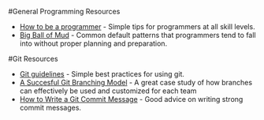 #General Programming Resources

* [How to be a programmer](https://github.com/braydie/HowToBeAProgrammer/blob/master/README.md) - Simple tips for programmers at all skill levels.
* [Big Ball of Mud](http://www.laputan.org/mud/) - Common default patterns that programmers tend to fall into without proper planning and preparation.

#Git Resources
* [Git guidelines](https://wiki.duraspace.org/display/FCREPO/Git+Guidelines+and+Best+Practices) - Simple best practices for using git.
* [A Succesful Git Branching Model](https://nvie.com/posts/a-successful-git-branching-model/) - A great case study of how branches can effectively be used and customized for each team
* [How to Write a Git Commit Message](https://chris.beams.io/posts/git-commit/) - Good advice on writing strong commit messages.
